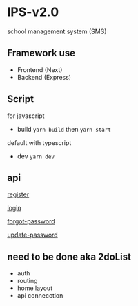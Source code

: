 # IPS-v2.0

school management system (SMS)

## Framework use

- Frontend (Next)
- Backend (Express)

## Script

for javascript

- build `yarn build`
  then `yarn start`

default with typescript

- dev `yarn dev`

## api

[register](http://localhost:3002/api/register)

[login](http://localhost:3002/api/login)

[forgot-password](http://localhost:3002/api/forgot-password)

[update-password](http://localhost:3002/api/update-password)

## need to be done aka 2doList

- auth
- routing
- home layout
- api connecction
